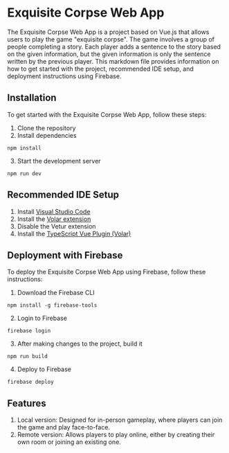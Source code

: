 # Exquisite Corpse Web App

The Exquisite Corpse Web App is a project based on Vue.js that allows users to play the game "exquisite corpse". The game involves a group of people completing a story. Each player adds a sentence to the story based on the given information, but the given information is only the sentence written by the previous player. This markdown file provides information on how to get started with the project, recommended IDE setup, and deployment instructions using Firebase.

## Installation

To get started with the Exquisite Corpse Web App, follow these steps:
1. Clone the repository
2. Install dependencies 
```
npm install
```
3. Start the development server 
```
npm run dev
```

## Recommended IDE Setup

1. Install [Visual Studio Code](https://code.visualstudio.com/)
2. Install the [Volar extension](https://marketplace.visualstudio.com/items?itemName=Vue.volar)
3. Disable the Vetur extension
4. Install the [TypeScript Vue Plugin (Volar)](https://marketplace.visualstudio.com/items?itemName=Vue.vscode-typescript-vue-plugin)

## Deployment with Firebase

To deploy the Exquisite Corpse Web App using Firebase, follow these instructions:
1. Download the Firebase CLI 
```
npm install -g firebase-tools
```
2. Login to Firebase 
```
firebase login
```
3. After making changes to the project, build it 
```
npm run build
```
4. Deploy to Firebase 
```
firebase deploy
```

## Features

1. Local version: Designed for in-person gameplay, where players can join the game and play face-to-face.
2. Remote version: Allows players to play online, either by creating their own room or joining an existing one.
